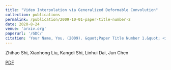 ```yaml
---
title: "Video Interpolation via Generalized Deformable Convolution"
collection: publications
permalink: /publication/2009-10-01-paper-title-number-2
date: 2020-8-24
venue: 'arxiv.org'
paperurl: '/GDC/'
citation: 'Your Name, You. (2009). &quot;Paper Title Number 1.&quot; <i>Journal 1</i>. 1(1).'
---
```

Zhihao Shi, Xiaohong Liu, Kangdi Shi, Linhui Dai, Jun Chen

[PDF](https://arxiv.org/abs/2008.10680)

